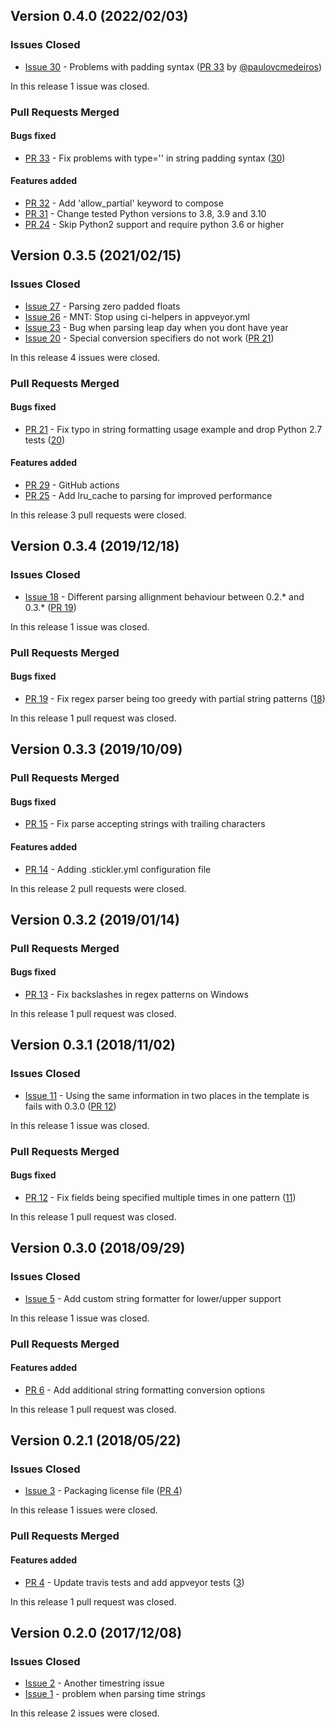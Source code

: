 ## Version 0.4.0 (2022/02/03)

### Issues Closed

* [Issue 30](https://github.com/pytroll/trollsift/issues/30) - Problems with padding syntax ([PR 33](https://github.com/pytroll/trollsift/pull/33) by [@paulovcmedeiros](https://github.com/paulovcmedeiros))

In this release 1 issue was closed.

### Pull Requests Merged

#### Bugs fixed

* [PR 33](https://github.com/pytroll/trollsift/pull/33) - Fix problems with type='' in string padding syntax ([30](https://github.com/pytroll/trollsift/issues/30))

#### Features added

* [PR 32](https://github.com/pytroll/trollsift/pull/32) - Add 'allow_partial' keyword to compose
* [PR 31](https://github.com/pytroll/trollsift/pull/31) - Change tested Python versions to 3.8, 3.9 and 3.10
* [PR 24](https://github.com/pytroll/trollsift/pull/24) - Skip Python2 support and require python 3.6 or higher


## Version 0.3.5 (2021/02/15)

### Issues Closed

* [Issue 27](https://github.com/pytroll/trollsift/issues/27) - Parsing zero padded floats
* [Issue 26](https://github.com/pytroll/trollsift/issues/26) - MNT: Stop using ci-helpers in appveyor.yml
* [Issue 23](https://github.com/pytroll/trollsift/issues/23) - Bug when parsing leap day when you dont have year
* [Issue 20](https://github.com/pytroll/trollsift/issues/20) - Special conversion specifiers do not work ([PR 21](https://github.com/pytroll/trollsift/pull/21))

In this release 4 issues were closed.

### Pull Requests Merged

#### Bugs fixed

* [PR 21](https://github.com/pytroll/trollsift/pull/21) - Fix typo in string formatting usage example and drop Python 2.7 tests ([20](https://github.com/pytroll/trollsift/issues/20))

#### Features added

* [PR 29](https://github.com/pytroll/trollsift/pull/29) - GitHub actions
* [PR 25](https://github.com/pytroll/trollsift/pull/25) - Add lru_cache to parsing for improved performance

In this release 3 pull requests were closed.


## Version 0.3.4 (2019/12/18)

### Issues Closed

* [Issue 18](https://github.com/pytroll/trollsift/issues/18) - Different parsing allignment behaviour between 0.2.* and 0.3.* ([PR 19](https://github.com/pytroll/trollsift/pull/19))

In this release 1 issue was closed.

### Pull Requests Merged

#### Bugs fixed

* [PR 19](https://github.com/pytroll/trollsift/pull/19) - Fix regex parser being too greedy with partial string patterns ([18](https://github.com/pytroll/trollsift/issues/18))

In this release 1 pull request was closed.


## Version 0.3.3 (2019/10/09)

### Pull Requests Merged

#### Bugs fixed

* [PR 15](https://github.com/pytroll/trollsift/pull/15) - Fix parse accepting strings with trailing characters

#### Features added

* [PR 14](https://github.com/pytroll/trollsift/pull/14) - Adding .stickler.yml configuration file

In this release 2 pull requests were closed.


## Version 0.3.2 (2019/01/14)


### Pull Requests Merged

#### Bugs fixed

* [PR 13](https://github.com/pytroll/trollsift/pull/13) - Fix backslashes in regex patterns on Windows

In this release 1 pull request was closed.


## Version 0.3.1 (2018/11/02)

### Issues Closed

* [Issue 11](https://github.com/pytroll/trollsift/issues/11) - Using the same information in two places in the template is fails with 0.3.0 ([PR 12](https://github.com/pytroll/trollsift/pull/12))

In this release 1 issue was closed.

### Pull Requests Merged

#### Bugs fixed

* [PR 12](https://github.com/pytroll/trollsift/pull/12) - Fix fields being specified multiple times in one pattern ([11](https://github.com/pytroll/trollsift/issues/11))

In this release 1 pull request was closed.

## Version 0.3.0 (2018/09/29)

### Issues Closed

* [Issue 5](https://github.com/pytroll/trollsift/issues/5) - Add custom string formatter for lower/upper support

In this release 1 issue was closed.

### Pull Requests Merged

#### Features added

* [PR 6](https://github.com/pytroll/trollsift/pull/6) - Add additional string formatting conversion options

In this release 1 pull request was closed.


## Version 0.2.1 (2018/05/22)

### Issues Closed

* [Issue 3](https://github.com/pytroll/trollsift/issues/3) - Packaging license file ([PR 4](https://github.com/pytroll/trollsift/pull/4))

In this release 1 issues were closed.

### Pull Requests Merged

#### Features added

* [PR 4](https://github.com/pytroll/trollsift/pull/4) - Update travis tests and add appveyor tests ([3](https://github.com/pytroll/trollsift/issues/3))

In this release 1 pull request was closed.


## Version 0.2.0 (2017/12/08)

### Issues Closed

* [Issue 2](https://github.com/pytroll/trollsift/issues/2) - Another timestring issue
* [Issue 1](https://github.com/pytroll/trollsift/issues/1) - problem when parsing time strings

In this release 2 issues were closed.

